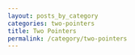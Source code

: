 ```yaml
---
layout: posts_by_category
categories: two-pointers
title: Two Pointers
permalink: /category/two-pointers
---
```

